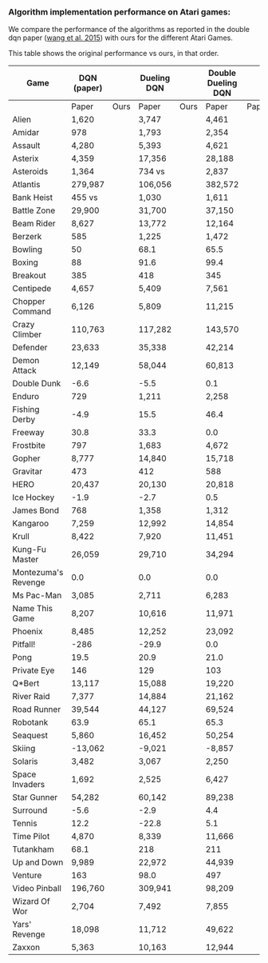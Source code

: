 ### Algorithm implementation performance on Atari games:
We compare the performance of the algorithms as reported in the double dqn paper ([wang et al. 2015](https://arxiv.org/pdf/1511.06581.pdf)) with ours for the different Atari Games.

This table shows the original performance vs ours, in that order.

| Game                | DQN (paper) |         | Dueling DQN  |   | Double Dueling DQN |              |
|---------------------|-------------|---------|--------------|---|--------------|--------------------|
|                     | Paper       | Ours    | Paper     | Ours | Paper        | Paper              |
| Alien               | 1,620       |         | 3,747     |      | 4,461              | |
| Amidar              | 978         |         | 1,793     |      | 2,354              | |
| Assault             | 4,280       |         | 5,393     |      | 4,621              | |
| Asterix             | 4,359       |         | 17,356    |      | 28,188             | |
| Asteroids           | 1,364       |         | 734 vs    |      | 2,837              | |
| Atlantis            | 279,987     |         | 106,056   |      | 382,572            | |
| Bank Heist          | 455 vs      |         | 1,030     |      | 1,611              | |
| Battle Zone         | 29,900      |         | 31,700    |      | 37,150             | |
| Beam Rider          | 8,627       |         | 13,772    |      | 12,164             | |
| Berzerk             | 585         |         | 1,225     |      | 1,472              | |
| Bowling             | 50          |         | 68.1      |      | 65.5               | |
| Boxing              | 88          |         | 91.6      |      | 99.4               | |
| Breakout            | 385         |         | 418       |      | 345                | |
| Centipede           | 4,657       |         | 5,409     |      | 7,561              | |
| Chopper Command     | 6,126       |         | 5,809     |      | 11,215             | |
| Crazy Climber       | 110,763     |         | 117,282   |      | 143,570            | |
| Defender            | 23,633      |         | 35,338    |      | 42,214             | |
| Demon Attack        | 12,149      |         | 58,044    |      | 60,813             | |
| Double Dunk         | -6.6        |         | -5.5      |      | 0.1                | |
| Enduro              | 729         |         | 1,211     |      | 2,258              | |
| Fishing Derby       | -4.9        |         | 15.5      |      | 46.4               | |
| Freeway             | 30.8        |         | 33.3      |      | 0.0                | |
| Frostbite           | 797         |         | 1,683     |      | 4,672              | |
| Gopher              | 8,777       |         | 14,840    |      | 15,718             | |
| Gravitar            | 473         |         | 412       |      | 588                | |
| HERO                | 20,437      |         | 20,130    |      | 20,818             | |
| Ice Hockey          | -1.9        |         | -2.7      |      | 0.5                | |
| James Bond          | 768         |         | 1,358     |      | 1,312              | |
| Kangaroo            | 7,259       |         | 12,992    |      | 14,854             | |
| Krull               | 8,422       |         | 7,920     |      | 11,451             | |
| Kung-Fu Master      | 26,059      |         | 29,710    |      | 34,294             | |
| Montezuma's Revenge | 0.0         |         | 0.0       |      | 0.0                | |
| Ms Pac-Man          | 3,085       |         | 2,711     |      | 6,283              | |
| Name This Game      | 8,207       |         | 10,616    |      | 11,971             | |
| Phoenix             | 8,485       |         | 12,252    |      | 23,092             | |
| Pitfall!            | -286        |         | -29.9     |      | 0.0                | |
| Pong                | 19.5        |         | 20.9      |      | 21.0               | |
| Private Eye         | 146         |         | 129       |      | 103                | |
| Q*Bert              | 13,117      |         | 15,088    |      | 19,220             | |
| River Raid          | 7,377       |         | 14,884    |      | 21,162             | |
| Road Runner         | 39,544      |         | 44,127    |      | 69,524             | |
| Robotank            | 63.9        |         | 65.1      |      | 65.3               | |
| Seaquest            | 5,860       |         | 16,452    |      | 50,254             | |
| Skiing              | -13,062     |         | -9,021    |      | -8,857             | |
| Solaris             | 3,482       |         | 3,067     |      | 2,250              | |
| Space Invaders      | 1,692       |         | 2,525     |      | 6,427              | |
| Star Gunner         | 54,282      |         | 60,142    |      | 89,238             | |
| Surround            | -5.6        |         | -2.9      |      | 4.4                | |
| Tennis              | 12.2        |         | -22.8     |      | 5.1                | |
| Time Pilot          | 4,870       |         | 8,339     |      | 11,666             | |
| Tutankham           | 68.1        |         | 218       |      | 211                | |
| Up and Down         | 9,989       |         | 22,972    |      | 44,939             | |
| Venture             | 163         |         | 98.0      |      | 497                | |
| Video Pinball       | 196,760     |         | 309,941   |      | 98,209             | |
| Wizard Of Wor       | 2,704       |         | 7,492     |      | 7,855              | |
| Yars' Revenge       | 18,098      |         | 11,712    |      | 49,622             | |
| Zaxxon              | 5,363       |         | 10,163    |      | 12,944             | |
